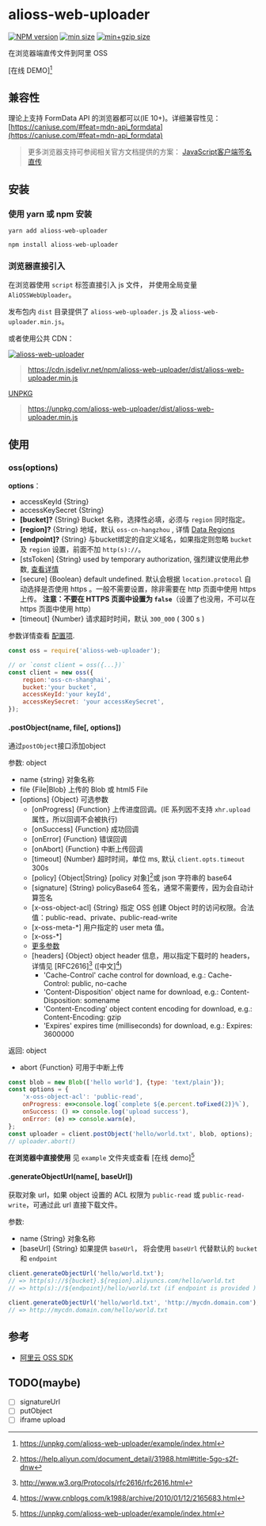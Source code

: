 # alioss-web-uploader
[![NPM version](https://img.shields.io/npm/v/alioss-web-uploader.svg)](https://www.npmjs.com/package/alioss-web-uploader)
[![min size](https://img.shields.io/bundlephobia/min/alioss-web-uploader)](https://unpkg.com/browse/alioss-web-uploader/dist/)
[![min+gzip size](https://img.shields.io/bundlephobia/minzip/alioss-web-uploader)](https://unpkg.com/alioss-web-uploader/dist/alioss-web-uploader.min.js)

在浏览器端直传文件到阿里 OSS

[在线 DEMO][^demo_online]

## 兼容性

理论上支持 FormData API 的浏览器都可以(IE 10+)。详细兼容性见： [https://caniuse.com/#feat=mdn-api_formdata](https://caniuse.com/#feat=mdn-api_formdata)

> 更多浏览器支持可参阅相关官方文档提供的方案： [JavaScript客户端签名直传](https://help.aliyun.com/document_detail/31925.html)

## 安装

### 使用 yarn 或 npm 安装
```shell script
yarn add alioss-web-uploader
```

```shell script
npm install alioss-web-uploader
```

### 浏览器直接引入
在浏览器使用 `script` 标签直接引入 js 文件， 并使用全局变量 `AliOSSWebUploader`。

发布包内 `dist` 目录提供了 `alioss-web-uploader.js` 及 `alioss-web-uploader.min.js`。

或者使用公共 CDN：

[![alioss-web-uploader](https://data.jsdelivr.com/v1/package/npm/alioss-web-uploader/badge)](https://www.jsdelivr.com/package/npm/alioss-web-uploader)
> https://cdn.jsdelivr.net/npm/alioss-web-uploader/dist/alioss-web-uploader.min.js

[UNPKG](https://unpkg.com/alioss-web-uploader/dist/)
> https://unpkg.com/alioss-web-uploader/dist/alioss-web-uploader.min.js

## 使用

### oss(options)
__options__：
* accessKeyId {String}
* accessKeySecret {String}
* **[bucket]?** {String} Bucket 名称，选择性必填，必须与 `region` 同时指定。
* **[region]?** {String} 地域，默认 `oss-cn-hangzhou` , 详情 [Data Regions](https://github.com/ali-sdk/ali-oss#data-regions)
* **[endpoint]?** {String} 与bucket绑定的自定义域名，如果指定则忽略 `bucket` 及 `region` 设置，前面不加 `http(s)://`。
* [stsToken] {String} used by temporary authorization, 强烈建议使用此参数, [查看详情](https://www.alibabacloud.com/help/doc-detail/32077.htm)
* [secure] {Boolean} default undefined. 默认会根据 `location.protocol` 自动选择是否使用 https 。一般不需要设置，除非需要在 http 页面中使用 https 上传。 **注意：不要在 HTTPS 页面中设置为 `false`**（设置了也没用，不可以在 https 页面中使用 http）
* [timeout] {Number} 请求超时时间，默认 `300_000` ( 300 s )

[^_^]: # (* [internal] {Boolean} default false)
[^_^]: # (* [cname] {String} default false, access oss with custom domain name. if true, you can fill endpoint field with your custom domain name)

  
参数详情查看 [配置项](https://help.aliyun.com/document_detail/64095.html).

```js
const oss = require('alioss-web-uploader');

// or `const client = oss({...})`
const client = new oss({
    region:'oss-cn-shanghai',
    bucket:'your bucket',
    accessKeyId:'your keyId',
    accessKeySecret: 'your accessKeySecret',
});
```

#### .postObject(name, file[, options])
通过`postObject`接口添加object

参数: object
* name {string} 对象名称
* file {File|Blob} 上传的 Blob 或 html5 File
* [options] {Object} 可选参数
  * [onProgress] {Function} 上传进度回调。(IE 系列因不支持 `xhr.upload` 属性，所以回调不会被执行)
  * [onSuccess] {Function} 成功回调
  * [onError] {Function} 错误回调
  * [onAbort] {Function} 中断上传回调
  * [timeout] {Number} 超时时间，单位 ms, 默认 `client.opts.timeout` 300s
  * [policy] {Object|String} [policy 对象][^post_policy]或 json 字符串的 base64
  * [signature] {String} policyBase64 签名，通常不需要传，因为会自动计算签名
  * [x-oss-object-acl] {String} 指定 OSS 创建 Object 时的访问权限。合法值：public-read、private、public-read-write
  * [x-oss-meta-*] 用户指定的 user meta 值。
  * [x-oss-*] 
  * [更多参数](https://help.aliyun.com/document_detail/31988.html)
  * [headers] {Object} object header 信息，用以指定下载时的 headers，详情见 [RFC2616][^RFC2616] 
  ([中文][^RFC2616_ZH])
    * 'Cache-Control' cache control for download, e.g.: Cache-Control: public, no-cache
    * 'Content-Disposition' object name for download, e.g.: Content-Disposition: somename
    * 'Content-Encoding' object content encoding for download, e.g.: Content-Encoding: gzip
    * 'Expires' expires time (milliseconds) for download, e.g.: Expires: 3600000
  
返回: object
* abort {Function} 可用于中断上传

```js
const blob = new Blob(['hello world'], {type: 'text/plain'});
const options = {
    'x-oss-object-acl': 'public-read',
    onProgress: e=>console.log(`complete ${e.percent.toFixed(2)}%`),
    onSuccess: () => console.log('upload success'),
    onError: (e) => console.warn(e),
};
const uploader = client.postObject('hello/world.txt', blob, options);
// uploader.abort()
```

__在浏览器中直接使用__ 见 `example` 文件夹或查看 [在线 demo][^demo_online]

#### .generateObjectUrl(name[, baseUrl])
获取对象 url，如果 object 设置的 ACL 权限为 `public-read` 或 `public-read-write`，可通过此 url 直接下载文件。

参数:
* name {String} 对象名称
* [baseUrl] {String} 如果提供 `baseUrl`， 将会使用 `baseUrl` 代替默认的 `bucket` 和 `endpoint`

```js
client.generateObjectUrl('hello/world.txt');
// => http(s)://${bucket}.${region}.aliyuncs.com/hello/world.txt
// => http(s)://${endpoint}/hello/world.txt (if endpoint is provided )

client.generateObjectUrl('hello/world.txt', 'http://mycdn.domain.com');
// => http://mycdn.domain.com/hello/world.txt
```

## 参考
* [阿里云 OSS SDK](https://github.com/ali-sdk/ali-oss)

## TODO(maybe)

- [ ] signatureUrl 
- [ ] putObject
- [ ] iframe upload

[^demo_online]: https://unpkg.com/alioss-web-uploader/example/index.html
[^RFC2616]: http://www.w3.org/Protocols/rfc2616/rfc2616.html
[^RFC2616_ZH]: https://www.cnblogs.com/k1988/archive/2010/01/12/2165683.html
[^post_policy]: https://help.aliyun.com/document_detail/31988.html#title-5go-s2f-dnw
